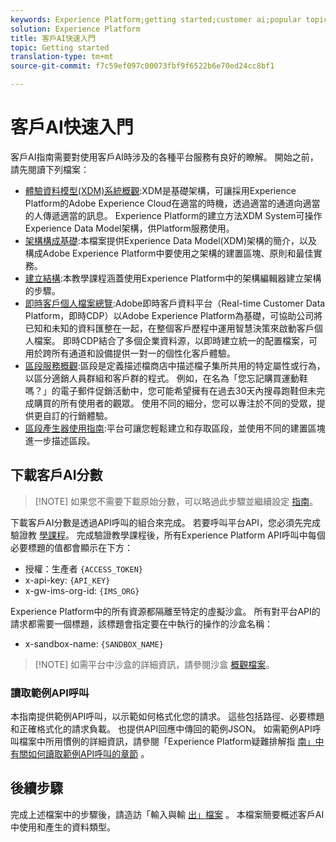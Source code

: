 ```yaml
---
keywords: Experience Platform;getting started;customer ai;popular topics
solution: Experience Platform
title: 客戶AI快速入門
topic: Getting started
translation-type: tm+mt
source-git-commit: f7c59ef097c00073fbf9f6522b6e70ed24cc8bf1

---
```



# 客戶AI快速入門

客戶AI指南需要對使用客戶AI時涉及的各種平台服務有良好的瞭解。 開始之前，請先閱讀下列檔案：

- [體驗資料模型(XDM)系統概觀](../../xdm/home.md):XDM是基礎架構，可讓採用Experience Platform的Adobe Experience Cloud在適當的時機，透過適當的通道向適當的人傳遞適當的訊息。 Experience Platform的建立方法XDM System可操作Experience Data Model架構，供Platform服務使用。
- [架構構成基礎](../../xdm/schema/composition.md):本檔案提供Experience Data Model(XDM)架構的簡介，以及構成Adobe Experience Platform中要使用之架構的建置區塊、原則和最佳實務。
- [建立結構](../../xdm/tutorials/create-schema-ui.md):本教學課程涵蓋使用Experience Platform中的架構編輯器建立架構的步驟。
- [即時客戶個人檔案總覽](../../rtcdp/overview.md):Adobe即時客戶資料平台（Real-time Customer Data Platform，即時CDP）以Adobe Experience Platform為基礎，可協助公司將已知和未知的資料匯整在一起，在整個客戶歷程中運用智慧決策來啟動客戶個人檔案。 即時CDP結合了多個企業資料源，以即時建立統一的配置檔案，可用於跨所有通道和設備提供一對一的個性化客戶體驗。
- [區段服務概觀](../../segmentation/home.md):區段是定義描述檔商店中描述檔子集所共用的特定屬性或行為，以區分適銷人員群組和客戶群的程式。 例如，在名為「您忘記購買運動鞋嗎？」的電子郵件促銷活動中，您可能希望擁有在過去30天內搜尋跑鞋但未完成購買的所有使用者的觀眾。 使用不同的細分，您可以專注於不同的受眾，提供更自訂的行銷體驗。
- [區段產生器使用指南](../../segmentation/tutorials/create-a-segment.md):平台可讓您輕鬆建立和存取區段，並使用不同的建置區塊進一步描述區段。

## 下載客戶AI分數

>[!NOTE] 如果您不需要下載原始分數，可以略過此步驟並繼續設定 [指南](./user-guide/configure.md)。

下載客戶AI分數是透過API呼叫的組合來完成。 若要呼叫平台API，您必須先完成驗證教 [學課程](../../tutorials/authentication.md)。 完成驗證教學課程後，所有Experience Platform API呼叫中每個必要標題的值都會顯示在下方：

- 授權：生產者 `{ACCESS_TOKEN}`
- x-api-key: `{API_KEY}`
- x-gw-ims-org-id: `{IMS_ORG}`

Experience Platform中的所有資源都隔離至特定的虛擬沙盒。 所有對平台API的請求都需要一個標題，該標題會指定要在中執行的操作的沙盒名稱：

- x-sandbox-name: `{SANDBOX_NAME}`

>[!NOTE] 如需平台中沙盒的詳細資訊，請參閱沙盒 [概觀檔案](../../sandboxes/home.md)。

### 讀取範例API呼叫

本指南提供範例API呼叫，以示範如何格式化您的請求。 這些包括路徑、必要標題和正確格式化的請求負載。 也提供API回應中傳回的範例JSON。 如需範例API呼叫檔案中所用慣例的詳細資訊，請參閱「Experience Platform疑難排解指 [南」中有關如何讀取範例API呼叫的章節](../../landing/troubleshooting.md) 。

## 後續步驟

完成上述檔案中的步驟後，請造訪「輸入與輸 [出」檔案](./input-output.md) 。 本檔案簡要概述客戶AI中使用和產生的資料類型。